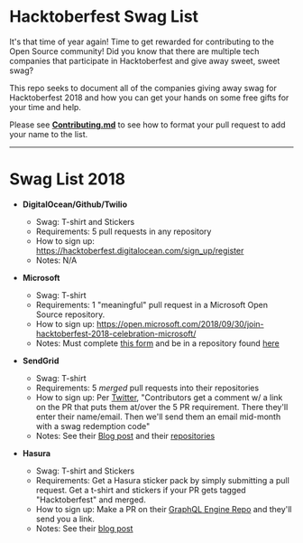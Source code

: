 # Hacktoberfest Swag List

It's that time of year again! Time to get rewarded for contributing to the Open Source community! Did you know that there are multiple tech companies that participate in Hacktoberfest and give away sweet, sweet swag?

This repo seeks to document all of the companies giving away swag for Hacktoberfest 2018 and how you can get your hands on some free gifts for your time and help.

Please see [**Contributing.md**](../blob/master/CONTRIBUTING.md) to see how to format your pull request to add your name to the list.

***

# Swag List 2018

- **DigitalOcean/Github/Twilio**
  - Swag: T-shirt and Stickers
  - Requirements: 5 pull requests in any repository
  - How to sign up: https://hacktoberfest.digitalocean.com/sign_up/register
  - Notes: N/A


- **Microsoft**
  - Swag: T-shirt
  - Requirements: 1 "meaningful" pull request in a Microsoft Open Source repository.
  - How to sign up: https://open.microsoft.com/2018/09/30/join-hacktoberfest-2018-celebration-microsoft/
  - Notes: Must complete [this form](https://aka.ms/hacktoberfestshirt) and be in a repository found [here](https://opensource.microsoft.com/)
  
- **SendGrid**
  - Swag: T-shirt
  - Requirements: 5 *merged* pull requests into their repositories
  - How to sign up: Per [Twitter](https://twitter.com/SendGrid/status/1048223777501282307?s=19), "Contributors get a comment w/ a link on the PR that puts them at/over the 5 PR requirement. There they'll enter their name/email. Then we'll send them an email mid-month with a swag redemption code"
  - Notes: See their [Blog post](https://sendgrid.com/blog/hacktoberfest-2018-has-arrived/) and their [repositories](https://github.com/sendgrid)

- **Hasura**
  - Swag: T-shirt and Stickers
  - Requirements: Get a Hasura sticker pack by simply submitting a pull request. Get a t-shirt and stickers if your PR gets tagged "Hacktoberfest" and merged.
  - How to sign up: Make a PR on their [GraphQL Engine Repo](https://github.com/hasura/graphql-engine) and they'll send you a link.
  - Notes: See their [blog post](https://blog.hasura.io/announcing-hacktoberfest-2018-with-hasura-621045dc9560)
